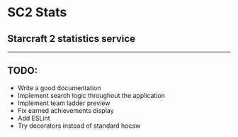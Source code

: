 # SC2 Stats

## Starcraft 2 statistics service

---

## TODO:

-   Write a good documentation
-   Implement search logic throughout the application
-   Implement team ladder preview
-   Fix earned achievements display
-   Add ESLint
-   Try decorators instead of standard hocsw
